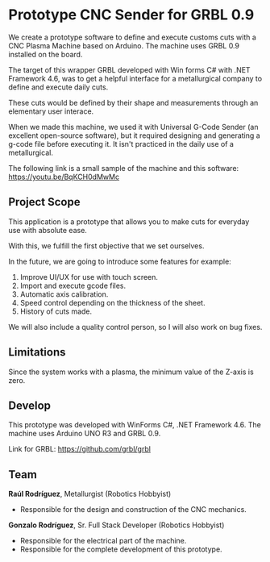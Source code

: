 <h1>Prototype CNC Sender for GRBL 0.9</h1>
<p>We create a prototype software to define and execute customs cuts with a CNC Plasma Machine based on Arduino. The machine uses GRBL 0.9 installed on the board.</p>
<p>The target of this wrapper GRBL developed with Win forms C# with .NET Framework 4.6, was to get a helpful interface for a metallurgical company to define and execute daily cuts.</p>

<p>These cuts would be defined by their shape and measurements through an elementary user interace.</p>
<p>
When we made this machine, we used it with Universal G-Code Sender (an excellent open-source software), but it required designing and generating a g-code file before executing it. It isn't practiced in the daily use of a metallurgical.
</p>

<p>The following link is a small sample of the machine and this software: <a href="https://youtu.be/BqKCH0dMwMc">https://youtu.be/BqKCH0dMwMc</a></p>

<h2>Project Scope&nbsp;</h2>
<p>This application is a prototype that allows you to make cuts for everyday use with absolute ease.</p>
<p>With this, we fulfill the first objective that we set ourselves.</p>
<p>In the future, we are going to introduce some features for example:</p>
<ol>
<li>Improve UI/UX for use with touch screen.</li>
<li>Import and execute gcode files.</li>
<li>Automatic axis calibration.</li>
<li>Speed control depending on the thickness of the sheet.</li>
<li>History of cuts made.</li>
</ol>
<p>We will also include a quality control person, so I will also work on bug fixes.</p>
<h2>Limitations</h2>
<p>Since the system works with a plasma, the minimum value of the Z-axis is zero.</p>
<h2>Develop</h2>
<p>This prototype was developed with WinForms C#, .NET Framework 4.6. The machine uses Arduino UNO R3 and GRBL 0.9.</p>
<p>Link for GRBL:&nbsp;<a href="https://github.com/grbl/grbl">https://github.com/grbl/grbl</a></p>
<h2>Team</h2>
<p><strong>Ra&uacute;l Rodr&iacute;guez</strong>, Metallurgist (Robotics Hobbyist)</p>
<ul>
<li>Responsible for the design and construction of the CNC mechanics.&nbsp;</li>
</ul>
<p><strong>Gonzalo Rodr&iacute;guez</strong>, Sr. Full Stack Developer (Robotics Hobbyist)</p>
<ul>
<li>Responsible for the electrical part of the machine.</li>
<li>Responsible for the complete development of this prototype.</li>
</ul>
<p>&nbsp;</p>
